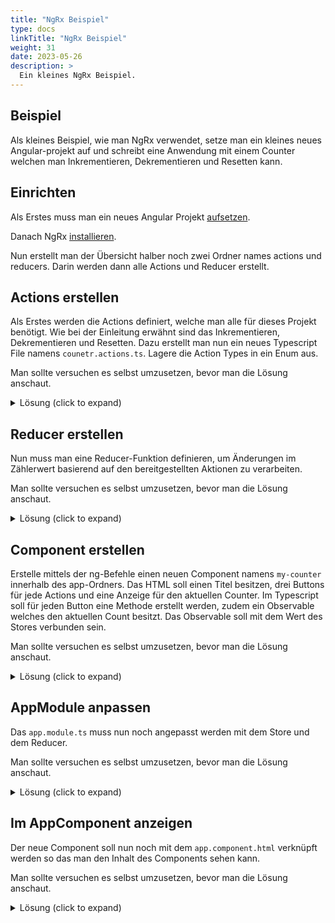 ```yaml
---
title: "NgRx Beispiel"
type: docs
linkTitle: "NgRx Beispiel"
weight: 31
date: 2023-05-26
description: >
  Ein kleines NgRx Beispiel.
---
```

## Beispiel
Als kleines Beispiel, wie man NgRx verwendet, setze man ein kleines neues Angular-projekt auf und schreibt eine Anwendung mit einem Counter welchen man Inkrementieren, Dekrementieren und Resetten kann.

## Einrichten
Als Erstes muss man ein neues Angular Projekt [aufsetzen](./03_1_ts_einführung_angular#angular-projekt-aufsetzen).

Danach NgRx [installieren](./08_1_ts_ngrx#installation).

Nun erstellt man der Übersicht halber noch zwei Ordner names actions und reducers. Darin werden dann alle Actions und Reducer erstellt.

## Actions erstellen
Als Erstes werden die Actions definiert, welche man alle für dieses Projekt benötigt. Wie bei der Einleitung erwähnt sind das Inkrementieren, Dekrementieren und Resetten. Dazu erstellt man nun ein neues Typescript File namens `counetr.actions.ts`.
Lagere die Action Types in ein Enum aus.

Man sollte versuchen es selbst umzusetzen, bevor man die Lösung anschaut.

<details>
<summary>Lösung (click to expand)</summary>

```typescript
export enum ActionTypes {
    INCREMENT = '[Counter Component] Increment',
    DECREMENT = '[Counter Component] Decrement', 
    RESET= '[Counter Component] Reset'
}
```
```typescript
import { createAction } from '@ngrx/store';

export const increment = createAction(ActionTypes.INCREMENT);
export const decrement = createAction(ActionTypes.DECREMENT);
export const reset = createAction(ActionTypes.RESET);
```
</details>

## Reducer erstellen
Nun muss man eine Reducer-Funktion definieren, um Änderungen im Zählerwert basierend auf den bereitgestellten Aktionen zu verarbeiten.

Man sollte versuchen es selbst umzusetzen, bevor man die Lösung anschaut.

<details>
<summary>Lösung (click to expand)</summary>

```typescript
import { createReducer, on } from '@ngrx/store';
import { increment, decrement, reset } from './counter.actions';

export const initialState = 0;

export const counterReducer = createReducer(
    initialState,
    on(increment, (state) => state + 1),
    on(decrement, (state) => state - 1),
    on(reset, (state) => 0)
);
```
</details>

## Component erstellen
Erstelle mittels der ng-Befehle einen neuen Component namens `my-counter` innerhalb des app-Ordners. Das HTML soll einen Titel besitzen, drei Buttons für jede Actions und eine Anzeige für den aktuellen Counter.
Im Typescript soll für jeden Button eine Methode erstellt werden, zudem ein Observable welches den aktuellen Count besitzt. Das Observable soll mit dem Wert des Stores verbunden sein.

Man sollte versuchen es selbst umzusetzen, bevor man die Lösung anschaut.

<details>
<summary>Lösung (click to expand)</summary>

```typescript
import { Component } from '@angular/core';
import { Store } from '@ngrx/store';
import { Observable } from 'rxjs';
import { increment, decrement, reset } from '../counter.actions';

@Component({
    selector: 'app-my-counter',
    templateUrl: './my-counter.component.html',
})
export class MyCounterComponent {
    count$: Observable<number>;

    constructor(private store: Store<{ count: number }>) {
        this.count$ = store.select('count');
    }

    increment() {
        this.store.dispatch(increment());
    }

    decrement() {
        this.store.dispatch(decrement());
    }

    reset() {
        this.store.dispatch(reset());
    }
}
```
```html
<button (click)="increment()">Increment</button>

<div>Current Count: {{ count$ | async }}</div>

<button (click)="decrement()">Decrement</button>

<button (click)="reset()">Reset Counter</button>

```
</details>

## AppModule anpassen
Das `app.module.ts` muss nun noch angepasst werden mit dem Store und dem Reducer.

Man sollte versuchen es selbst umzusetzen, bevor man die Lösung anschaut.

<details>
<summary>Lösung (click to expand)</summary>

```typescript
import { BrowserModule } from '@angular/platform-browser';
import { NgModule } from '@angular/core';

import { AppComponent } from './app.component';

import { StoreModule } from '@ngrx/store';
import { counterReducer } from './counter.reducer';
import { MyCounterComponent } from './my-counter/my-counter.component';

@NgModule({
    declarations: [AppComponent, MyCounterComponent],
    imports: [BrowserModule, StoreModule.forRoot({ count: counterReducer })],
    providers: [],
    bootstrap: [AppComponent],
})
export class AppModule {}
```
</details>

## Im AppComponent anzeigen 
Der neue Component soll nun noch mit dem `app.component.html` verknüpft werden so das man den Inhalt des Components sehen kann.

Man sollte versuchen es selbst umzusetzen, bevor man die Lösung anschaut.

<details>
<summary>Lösung (click to expand)</summary>

```html
<h1>NgRx Tutorial</h1>

<app-my-counter></app-my-counter>
```
</details>

